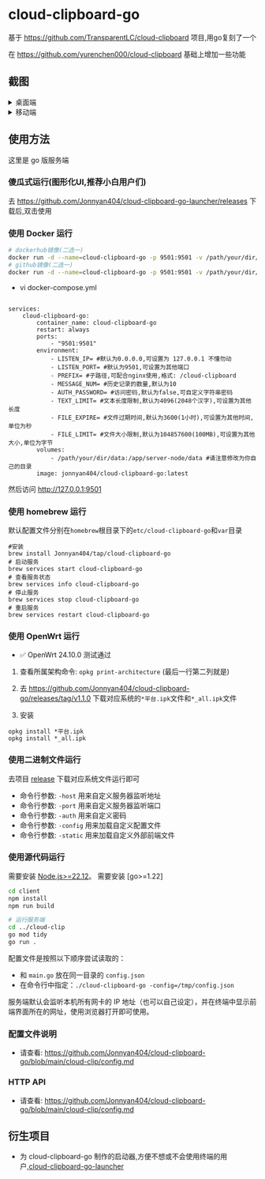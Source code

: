 # cloud-clipboard-go

基于 https://github.com/TransparentLC/cloud-clipboard 项目,用go复刻了一个

在 https://github.com/yurenchen000/cloud-clipboard 基础上增加一些功能

## 截图

<details>
<summary>桌面端</summary>

![](https://ae01.alicdn.com/kf/Hfce3a9b69b3d404c8e3073ab0fffa913v.png)

</details>

<details>
<summary>移动端</summary>

![](https://ae01.alicdn.com/kf/Hbf859dd0e42c4406bf94a6b6f2f4658cf.png)

</details>

## 使用方法

这里是 go 版服务端

### 傻瓜式运行(图形化UI,推荐小白用户们)

去 https://github.com/Jonnyan404/cloud-clipboard-go-launcher/releases 下载后,双击使用

### 使用 Docker 运行

```sh
# dockerhub镜像(二选一)
docker run -d --name=cloud-clipboard-go -p 9501:9501 -v /path/your/dir/data:/app/server-node/data jonnyan404/cloud-clipboard-go
# github镜像(二选一)
docker run -d --name=cloud-clipboard-go -p 9501:9501 -v /path/your/dir/data:/app/server-node/data ghcr.io/jonnyan404/cloud-clipboard-go
```

- vi docker-compose.yml

```

services:
    cloud-clipboard-go:
        container_name: cloud-clipboard-go
        restart: always
        ports:
            - "9501:9501"
        environment:
            - LISTEN_IP= #默认为0.0.0.0,可设置为 127.0.0.1 不懂勿动
            - LISTEN_PORT= #默认为9501,可设置为其他端口
            - PREFIX= #子路径,可配合nginx使用,格式: /cloud-clipboard
            - MESSAGE_NUM= #历史记录的数量,默认为10
            - AUTH_PASSWORD= #访问密码,默认为false,可自定义字符串密码
            - TEXT_LIMIT= #文本长度限制,默认为4096(2048个汉字),可设置为其他长度
            - FILE_EXPIRE= #文件过期时间,默认为3600(1小时),可设置为其他时间,单位为秒
            - FILE_LIMIT= #文件大小限制,默认为104857600(100MB),可设置为其他大小,单位为字节
        volumes:
            - /path/your/dir/data:/app/server-node/data #请注意修改为你自己的目录
        image: jonnyan404/cloud-clipboard-go:latest

```

然后访问 http://127.0.0.1:9501


### 使用 homebrew 运行

默认配置文件分别在`homebrew`根目录下的`etc/cloud-clipboard-go`和`var`目录

```
#安装
brew install Jonnyan404/tap/cloud-clipboard-go
# 启动服务
brew services start cloud-clipboard-go
# 查看服务状态
brew services info cloud-clipboard-go
# 停止服务
brew services stop cloud-clipboard-go
# 重启服务
brew services restart cloud-clipboard-go
```

### 使用 OpenWrt 运行

- ✅ OpenWrt 24.10.0 测试通过

1. 查看所属架构命令: `opkg print-architecture` (最后一行第二列就是)

2. 去 https://github.com/Jonnyan404/cloud-clipboard-go/releases/tag/v1.1.0 下载对应系统的`*平台.ipk`文件和`*_all.ipk`文件
3. 安装
```
opkg install *平台.ipk
opkg install *_all.ipk
```


### 使用二进制文件运行

去项目 [release](https://github.com/Jonnyan404/cloud-clipboard-go/releases) 下载对应系统文件运行即可

- 命令行参数: `-host` 用来自定义服务器监听地址
- 命令行参数: `-port` 用来自定义服务器监听端口
- 命令行参数: `-auth` 用来自定义密码
- 命令行参数: `-config` 用来加载自定义配置文件
- 命令行参数: `-static` 用来加载自定义外部前端文件



### 使用源代码运行

需要安装 [Node.js>=22.12](https://nodejs.org)。
需要安装 [go>=1.22]

```bash
cd client
npm install
npm run build

# 运行服务端
cd ../cloud-clip
go mod tidy
go run .
```

配置文件是按照以下顺序尝试读取的：

* 和 `main.go` 放在同一目录的 `config.json`
* 在命令行中指定：`./cloud-clipboard-go -config=/tmp/config.json`

服务端默认会监听本机所有网卡的 IP 地址（也可以自己设定），并在终端中显示前端界面所在的网址，使用浏览器打开即可使用。



### 配置文件说明

- 请查看: https://github.com/Jonnyan404/cloud-clipboard-go/blob/main/cloud-clip/config.md

### HTTP API

- 请查看: https://github.com/Jonnyan404/cloud-clipboard-go/blob/main/cloud-clip/config.md

## 衍生项目

- 为 cloud-clipboard-go 制作的启动器,方便不想或不会使用终端的用户,[cloud-clipboard-go-launcher](https://github.com/Jonnyan404/cloud-clipboard-go-launcher)



